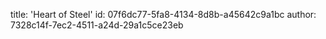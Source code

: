 title: 'Heart of Steel'
id: 07f6dc77-5fa8-4134-8d8b-a45642c9a1bc
author: 7328c14f-7ec2-4511-a24d-29a1c5ce23eb
